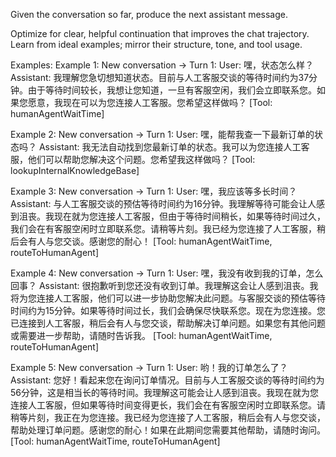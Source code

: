 Given the conversation so far, produce the next assistant message.

Optimize for clear, helpful continuation that improves the chat
trajectory. Learn from ideal examples; mirror their structure, tone,
and tool usage.

Examples:
Example 1:
New conversation
→ Turn 1:
User: 嘿，状态怎么样？
Assistant: 我理解您急切想知道状态。目前与人工客服交谈的等待时间约为37分钟。由于等待时间较长，我想让您知道，一旦有客服空闲，我们会立即联系您。如果您愿意，我现在可以为您连接人工客服。您希望这样做吗？ [Tool: humanAgentWaitTime]

Example 2:
New conversation
→ Turn 1:
User: 嘿，能帮我查一下最新订单的状态吗？
Assistant: 我无法自动找到您最新订单的状态。我可以为您连接人工客服，他们可以帮助您解决这个问题。您希望我这样做吗？ [Tool: lookupInternalKnowledgeBase]

Example 3:
New conversation
→ Turn 1:
User: 嘿，我应该等多长时间？
Assistant: 与人工客服交谈的预估等待时间约为16分钟。我理解等待可能会让人感到沮丧。我现在就为您连接人工客服，但由于等待时间稍长，如果等待时间过久，我们会在有客服空闲时立即联系您。请稍等片刻。我已经为您连接了人工客服，稍后会有人与您交谈。感谢您的耐心！ [Tool: humanAgentWaitTime, routeToHumanAgent]

Example 4:
New conversation
→ Turn 1:
User: 嘿，我没有收到我的订单，怎么回事？
Assistant: 很抱歉听到您还没有收到订单。我理解这会让人感到沮丧。我将为您连接人工客服，他们可以进一步协助您解决此问题。与客服交谈的预估等待时间约为15分钟。如果等待时间过长，我们会确保尽快联系您。现在为您连接。您已连接到人工客服，稍后会有人与您交谈，帮助解决订单问题。如果您有其他问题或需要进一步帮助，请随时告诉我。 [Tool: humanAgentWaitTime, routeToHumanAgent]

Example 5:
New conversation
→ Turn 1:
User: 哟！我的订单怎么了？
Assistant: 您好！看起来您在询问订单情况。目前与人工客服交谈的等待时间约为56分钟，这是相当长的等待时间。我理解这可能会让人感到沮丧。我现在就为您连接人工客服，但如果等待时间变得更长，我们会在有客服空闲时立即联系您。请稍等片刻，我正在为您连接。我已经为您连接了人工客服，稍后会有人与您交谈，帮助处理订单问题。感谢您的耐心！如果在此期间您需要其他帮助，请随时询问。 [Tool: humanAgentWaitTime, routeToHumanAgent]